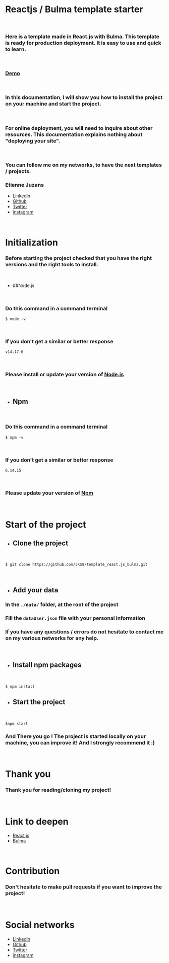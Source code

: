 # **Reactjs / Bulma template starter**

<br/>

### Here is a template made in React.js with Bulma. This template is ready for production deployment. It is easy to use and quick to learn.

<br/>

### [Demo](https://www.etiennejuz.com)

<br/>

### In this documentation, I will show you how to install the project on your machine and start the project.

<br/>

### For online deployment, you will need to inquire about other resources. This documentation explains nothing about "deploying your site".

<br/>

### You can follow me on my networks, to have the next templates / projects.

### Etienne Juzans

- [Linkedin](https://www.linkedin.com/in/etienne-juzans/)
- [Github](https://github.com/JKS9)
- [Twitter](https://twitter.com/JKS_0_0)
- [instagram](https://www.instagram.com/etiennejuz/)

<br/>

# **Initialization**

### Before starting the project checked that you have the right versions and the right tools to install.

<br/>

- ##Node.js

<br/>

### Do this command in a command terminal

```
$ node -v
```

<br/>

### If you don't get a similar or better response

```
v14.17.6
```

<br/>

### Please install or update your version of [Node.js](https://nodejs.org/en/)

<br/>

- ## Npm

<br/>

### Do this command in a command terminal

```
$ npm -v
```

<br/>

### If you don't get a similar or better response

```
6.14.15
```

<br/>

### Please update your version of [Npm](https://nodejs.org/en/)

<br/>

# **Start of the project**

- ## Clone the project

<br/>

```
$ git clone https://github.com/JKS9/template_react.js_bulma.git
```

<br/>

- ## Add your data

### In the `./data/` folder, at the root of the project

### Fill the `dataUser.json` file with your personal information

### If you have any questions / errors do not hesitate to contact me on my various networks for any help.

<br/>

- ## Install npm packages

<br/>

```
$ npm install
```

- ## Start the project

<br/>

```
$npm start
```

### And There you go ! The project is started locally on your machine, you can improve it! And I strongly recommend it :)

<br/>

# **Thank you**

### Thank you for reading/cloning my project!

<br/>

# **Link to deepen**

- [React.js](https://fr.reactjs.org/)
- [Bulma](https://bulma.io/documentation/)

<br/>

# **Contribution**

### Don't hesitate to make pull requests if you want to improve the project!

<br/>

# **Social networks**

- [Linkedin](https://www.linkedin.com/in/etienne-juzans/)
- [Github](https://github.com/JKS9)
- [Twitter](https://twitter.com/JKS_0_0)
- [instagram](https://www.instagram.com/etiennejuz/)

<br/>
